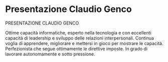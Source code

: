 # Presentazione Claudio Genco

PRESENTAZIONE CLAUDIO GENCO 

Ottime capacità informatiche, esperto nella tecnologia e con eccellenti capacità di
leadership e sviluppo delle relazioni interpersonali. Continua voglia di apprendere,
migliorare e mettersi in gioco per mostrare le capacità. Perfezionista che segue
ottimamente le direttive imposte. In grado di lavorare autonomamente e sotto pressione.
